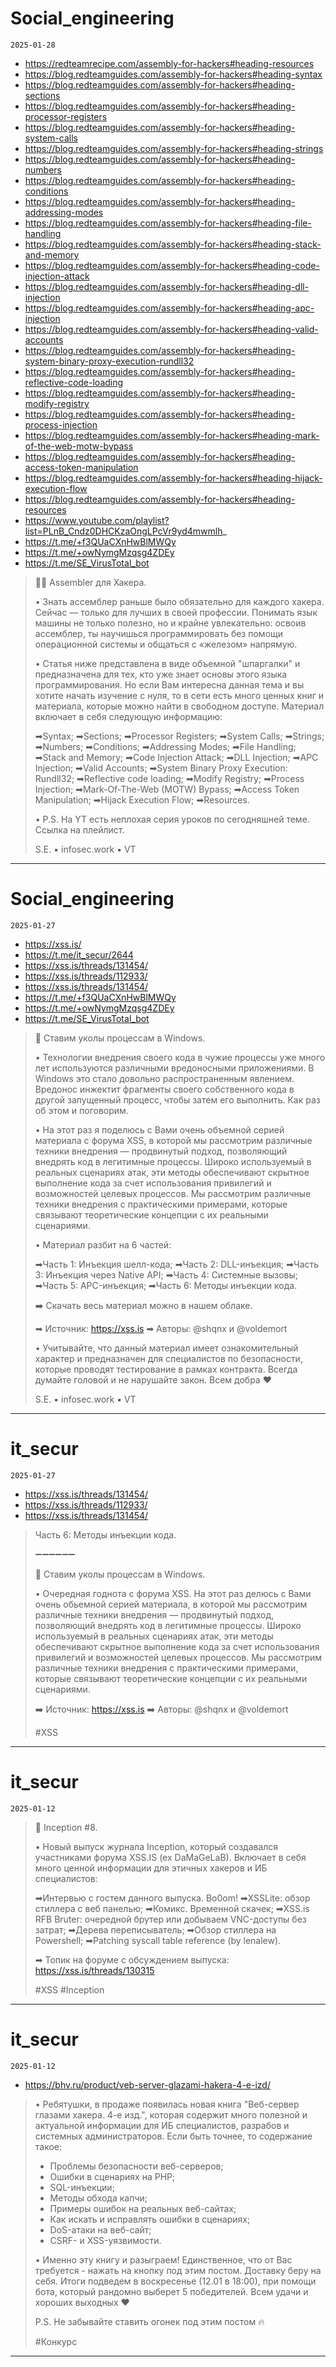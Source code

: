 # Social_engineering
`2025-01-28`

* https://redteamrecipe.com/assembly-for-hackers#heading-resources
* https://blog.redteamguides.com/assembly-for-hackers#heading-syntax
* https://blog.redteamguides.com/assembly-for-hackers#heading-sections
* https://blog.redteamguides.com/assembly-for-hackers#heading-processor-registers
* https://blog.redteamguides.com/assembly-for-hackers#heading-system-calls
* https://blog.redteamguides.com/assembly-for-hackers#heading-strings
* https://blog.redteamguides.com/assembly-for-hackers#heading-numbers
* https://blog.redteamguides.com/assembly-for-hackers#heading-conditions
* https://blog.redteamguides.com/assembly-for-hackers#heading-addressing-modes
* https://blog.redteamguides.com/assembly-for-hackers#heading-file-handling
* https://blog.redteamguides.com/assembly-for-hackers#heading-stack-and-memory
* https://blog.redteamguides.com/assembly-for-hackers#heading-code-injection-attack
* https://blog.redteamguides.com/assembly-for-hackers#heading-dll-injection
* https://blog.redteamguides.com/assembly-for-hackers#heading-apc-injection
* https://blog.redteamguides.com/assembly-for-hackers#heading-valid-accounts
* https://blog.redteamguides.com/assembly-for-hackers#heading-system-binary-proxy-execution-rundll32
* https://blog.redteamguides.com/assembly-for-hackers#heading-reflective-code-loading
* https://blog.redteamguides.com/assembly-for-hackers#heading-modify-registry
* https://blog.redteamguides.com/assembly-for-hackers#heading-process-injection
* https://blog.redteamguides.com/assembly-for-hackers#heading-mark-of-the-web-motw-bypass
* https://blog.redteamguides.com/assembly-for-hackers#heading-access-token-manipulation
* https://blog.redteamguides.com/assembly-for-hackers#heading-hijack-execution-flow
* https://blog.redteamguides.com/assembly-for-hackers#heading-resources
* https://www.youtube.com/playlist?list=PLnB_Cndz0DHCKzaOngLPcVr9yd4mwmlh_
* https://t.me/+f3QUaCXnHwBlMWQy
* https://t.me/+owNymgMzqsg4ZDEy
* https://t.me/SE_VirusTotal_bot

<blockquote>
👨‍💻 Assembler для Хакера.

•  Знать ассемблер раньше было обязательно для каждого хакера. Сейчас — только для лучших в своей профессии. Понимать язык машины не только полезно, но и крайне увлекательно: освоив ассемблер, ты научишься программировать без помощи операционной системы и общаться с «железом» напрямую.

•  Статья ниже представлена в виде объемной &quot;шпаргалки&quot; и предназначена для тех, кто уже знает основы этого языка программирования. Но если Вам интересна данная тема и вы хотите начать изучение с нуля, то в сети есть много ценных книг и материала, которые можно найти в свободном доступе. Материал включает в себя следующую информацию:

➡Syntax;
➡Sections;
➡Processor Registers;
➡System Calls;
➡Strings;
➡Numbers;
➡Conditions;
➡Addressing Modes;
➡File Handling;
➡Stack and Memory;
➡Code Injection Attack;
➡DLL Injection;
➡APC Injection;
➡Valid Accounts;
➡System Binary Proxy Execution: Rundll32;
➡Reflective code loading;
➡Modify Registry;
➡Process Injection;
➡Mark-Of-The-Web (MOTW) Bypass;
➡Access Token Manipulation;
➡Hijack Execution Flow;
➡Resources.

•  P.S. На YT есть неплохая серия уроков по сегодняшней теме. Ссылка на плейлист.

S.E. ▪️ infosec.work ▪️ VT
</blockquote>

---

# Social_engineering
`2025-01-27`

* https://xss.is/
* https://t.me/it_secur/2644
* https://xss.is/threads/131454/
* https://xss.is/threads/112933/
* https://xss.is/threads/131454/
* https://t.me/+f3QUaCXnHwBlMWQy
* https://t.me/+owNymgMzqsg4ZDEy
* https://t.me/SE_VirusTotal_bot

<blockquote>
💉 Ставим уколы процессам в Windows.

•  Технологии внедрения своего кода в чужие процессы уже много лет используются различными вредоносными приложениями. В Windows это стало довольно распространенным явлением. Вредонос инжектит фрагменты своего собственного кода в другой запущенный процесс, чтобы затем его выполнить. Как раз об этом и поговорим.

•  На этот раз я поделюсь с Вами очень объемной серией материала с форума XSS, в которой мы рассмотрим различные техники внедрения — продвинутый подход, позволяющий внедрять код в легитимные процессы. Широко используемый в реальных сценариях атак, эти методы обеспечивают скрытное выполнение кода за счет использования привилегий и возможностей целевых процессов. Мы рассмотрим различные техники внедрения с практическими примерами, которые связывают теоретические концепции с их реальными сценариями. 

•  Материал разбит на 6 частей:

➡Часть 1: Инъекция шелл-кода;
➡Часть 2: DLL-инъекция;
➡Часть 3: Инъекция через Native API;
➡Часть 4: Системные вызовы;
➡Часть 5: APC-инъекция;
➡Часть 6: Методы инъекции кода.

➡️ Скачать весь материал можно в нашем облаке.

➡ Источник: https://xss.is
➡ Авторы: @shqnx и @voldemort

•  Учитывайте, что данный материал имеет ознакомительный характер и предназначен для специалистов по безопасности, которые проводят тестирование в рамках контракта. Всегда думайте головой и не нарушайте закон. Всем добра ❤

S.E. ▪️ infosec.work ▪️ VT
</blockquote>

---

# it_secur
`2025-01-27`

* https://xss.is/threads/131454/
* https://xss.is/threads/112933/
* https://xss.is/threads/131454/

<blockquote>
Часть 6: Методы инъекции кода.

➖➖➖➖➖➖

💉 Ставим уколы процессам в Windows.

•  Очередная годнота с форума XSS. На этот раз делюсь с Вами очень обьемной серией материала, в которой мы рассмотрим различные техники внедрения — продвинутый подход, позволяющий внедрять код в легитимные процессы. Широко используемый в реальных сценариях атак, эти методы обеспечивают скрытное выполнение кода за счет использования привилегий и возможностей целевых процессов. Мы рассмотрим различные техники внедрения с практическими примерами, которые связывают теоретические концепции с их реальными сценариями.

➡️ Источник: https://xss.is
➡️ Авторы: @shqnx и @voldemort

&#35;XSS
</blockquote>

---

# it_secur
`2025-01-12`

<blockquote>
📰 Inception &#35;8.

•  Новый выпуск журнала Inception, который создавался участниками форума XSS.IS (ex DaMaGeLaB). Включает в себя много ценной информации для этичных хакеров и ИБ специалистов:

➡Интервью с гостем данного выпуска. Bo0om!
➡XSSLite: обзор стиллера с веб панелью;
➡Комикс. Временной скачек;
➡XSS.is RFB Bruter: очередной брутер или добываем VNC-доступы без затрат;
➡Дерева переписыватель;
➡Обзор стиллера на Powershell;
➡Patching syscall table reference (by lenalew).

➡ Топик на форуме с обсуждением выпуска: https://xss.is/threads/130315

&#35;XSS &#35;Inception
</blockquote>

---

# it_secur
`2025-01-12`

* https://bhv.ru/product/veb-server-glazami-hakera-4-e-izd/

<blockquote>
•  Ребятушки, в продаже появилась новая книга &quot;Веб-сервер глазами хакера. 4-е изд.&quot;, которая содержит много полезной и актуальной информации для ИБ специалистов, разрабов и системных администраторов. Если быть точнее, то содержание такое:

 - Проблемы безопасности веб-серверов;
 - Ошибки в сценариях на PHP;
 - SQL-инъекции;
 - Методы обхода капчи;
 - Примеры ошибок на реальных веб-сайтах;
 - Как искать и исправлять ошибки в сценариях;
 - DoS-атаки на веб-сайт;
 - CSRF- и XSS-уязвимости.

•  Именно эту книгу и разыграем! Единственное, что от Вас требуется - нажать на кнопку под этим постом. Доставку беру на себя. Итоги подведем в воскресенье (12.01 в 18:00), при помощи бота, который рандомно выберет 5 победителей. Всем удачи и хороших выходных ❤️

P.S. Не забывайте ставить огонек под этим постом 🔥 

&#35;Конкурс
</blockquote>

---

